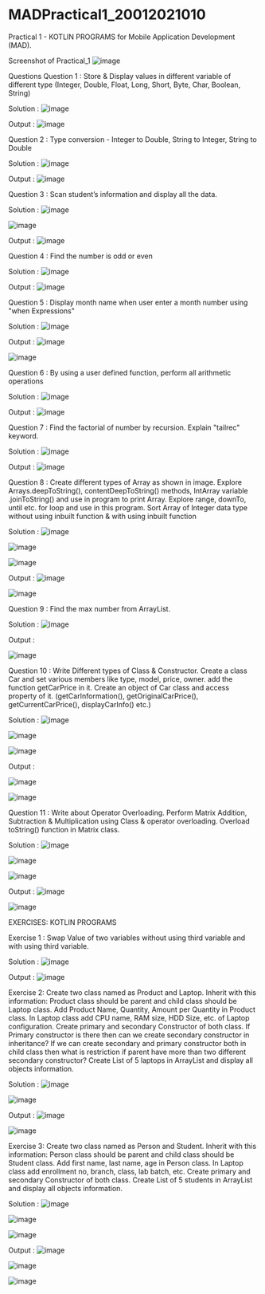 # MADPractical1_20012021010
Practical 1 - KOTLIN PROGRAMS for Mobile Application Development (MAD).

Screenshot of Practical_1
![image](https://user-images.githubusercontent.com/79136871/186595025-23572042-12fd-4ccb-8e31-747933ba8afa.png)

Questions
Question 1 : Store & Display values in different variable of different type (Integer, Double, Float, Long, Short, Byte, Char, Boolean, String)

Solution :
![image](https://user-images.githubusercontent.com/79136871/186595171-628300d3-abfe-4ab3-b487-685072934e0b.png)


Output :
![image](https://user-images.githubusercontent.com/79136871/186595279-8e703c04-1a81-431a-9c6b-c2f066b8dd51.png)


Question 2 : Type conversion - Integer to Double, String to Integer, String to Double

Solution :
![image](https://user-images.githubusercontent.com/79136871/186595346-f4cb71e1-4c84-45bb-8560-3f3fe84d685e.png)


Output :
![image](https://user-images.githubusercontent.com/79136871/186595462-a92ae1e8-eb02-42d8-9ea0-a94a89ff7a1f.png)

Question 3 : Scan student’s information and display all the data.

Solution :
![image](https://user-images.githubusercontent.com/79136871/186595619-4497c46c-aef5-4bc9-b93e-d4c049c62816.png)

![image](https://user-images.githubusercontent.com/79136871/186595673-e7a98e8e-3a26-47f1-a89b-615be0b2a197.png)

Output :
![image](https://user-images.githubusercontent.com/79136871/186597251-865131b2-f51b-4366-9a1b-4e08606b609c.png)


Question 4 : Find the number is odd or even

Solution :
![image](https://user-images.githubusercontent.com/79136871/186597438-9949aa04-e4e5-4f74-a3e4-1f64f2ff2b10.png)


Output :
![image](https://user-images.githubusercontent.com/79136871/186597519-9a42994d-6b7a-452e-9e66-7fcf84d0c79c.png)


Question 5 : Display month name when user enter a month number using "when Expressions"

Solution :
![image](https://user-images.githubusercontent.com/79136871/186597590-6fb587d2-37ed-4fcd-a88a-3f9685f11415.png)


Output :
![image](https://user-images.githubusercontent.com/79136871/186597780-c4febfb1-85c3-4518-bb35-6b7e47cf9051.png)

![image](https://user-images.githubusercontent.com/79136871/186597835-60a10df6-3d4e-43f6-b49b-8b62255c6e7c.png)

Question 6 : By using a user defined function, perform all arithmetic operations

Solution :
![image](https://user-images.githubusercontent.com/79136871/186598902-6034c101-5fa7-4b41-abfc-a23292e7aabd.png)

Output :
![image](https://user-images.githubusercontent.com/79136871/186598947-c3010ec5-8bc3-405c-b879-0274216f5519.png)


Question 7 : Find the factorial of number by recursion. Explain "tailrec" keyword.

Solution :
![image](https://user-images.githubusercontent.com/79136871/186599025-b2c56592-88dc-423b-bf4d-e0476f34d784.png)

Output :
![image](https://user-images.githubusercontent.com/79136871/186599110-59d36fda-88ba-4c51-87d8-76e4d45277e3.png)


Question 8 : Create different types of Array as shown in image. Explore Arrays.deepToString(), contentDeepToString() methods, IntArray variable .joinToString() and use in program to print Array. Explore range, downTo, until etc. for loop and use in this program. Sort Array of Integer data type without using inbuilt function & with using inbuilt function

Solution :
![image](https://user-images.githubusercontent.com/79136871/186599446-fc4179fd-d29d-4fcf-99a0-4736878b34b2.png)

![image](https://user-images.githubusercontent.com/79136871/186599515-184a9fdc-3cdb-49f1-83f0-3d05ce578fda.png)

![image](https://user-images.githubusercontent.com/79136871/186599548-d1df6536-64e7-4be4-a497-101fd0900757.png)


Output :
![image](https://user-images.githubusercontent.com/79136871/186614432-76df84fd-b81e-4257-8715-2077e74e439e.png)

![image](https://user-images.githubusercontent.com/79136871/186614490-02302d5a-df11-4813-8b92-41ab16eb599a.png)



Question 9 : Find the max number from ArrayList.

Solution :
![image](https://user-images.githubusercontent.com/79136871/186599711-b8ae5c98-c129-46f1-9fae-6f21d8b2f7cf.png)

Output :

![image](https://user-images.githubusercontent.com/79136871/186615192-6da3a199-4e0e-44c4-b1c8-f7da00a226b6.png)


Question 10 : Write Different types of Class & Constructor. Create a class Car and set various members like type, model, price, owner. add the function getCarPrice in it. Create an object of Car class and access property of it. (getCarInformation(), getOriginalCarPrice(), getCurrentCarPrice(), displayCarInfo() etc.)

Solution :
![image](https://user-images.githubusercontent.com/79136871/186615343-ba708566-f0d8-4a2e-81d0-3a9644b6658d.png)

![image](https://user-images.githubusercontent.com/79136871/186615421-0895b7f7-3b3c-430a-b010-b37f07470dc1.png)

![image](https://user-images.githubusercontent.com/79136871/186615466-2edf863a-bf26-4653-a6bc-341cedf91a2f.png)


Output :

![image](https://user-images.githubusercontent.com/79136871/186616011-99b8f577-ca6b-418b-916a-a1a1a471f018.png)

![image](https://user-images.githubusercontent.com/79136871/186616075-aa49bef9-b7e2-40c6-92cf-e76a64166fa0.png)

Question 11 : Write about Operator Overloading. Perform Matrix Addition, Subtraction & Multiplication using Class & operator overloading. Overload toString() function in Matrix class.

Solution :
![image](https://user-images.githubusercontent.com/79136871/186616161-ece57f4c-d306-40e3-a7b0-3bcd7786741a.png)

![image](https://user-images.githubusercontent.com/79136871/186616217-31f2a4d7-0d25-4137-83e2-8ae58d1071f2.png)

![image](https://user-images.githubusercontent.com/79136871/186616479-62b65bd8-6bf5-4d35-a5ae-b9ac021c2858.png)


Output :
![image](https://user-images.githubusercontent.com/79136871/186616815-275e74f1-4323-47cb-a956-9b907a55d3d4.png)

![image](https://user-images.githubusercontent.com/79136871/186616903-f3ee3f7c-4379-44e1-99e3-fc7789da824a.png)

EXERCISES: KOTLIN PROGRAMS

Exercise 1 : Swap Value of two variables without using third variable and with using third variable.

Solution :
![image](https://user-images.githubusercontent.com/79136871/186617150-a35c4621-cc24-4c38-b3e9-ea571d2fd142.png)

Output :
![image](https://user-images.githubusercontent.com/79136871/186617234-dc9eae23-0e83-4658-a577-f2f3ccd4770e.png)


Exercise 2:	Create two class named as Product and Laptop. Inherit with this information: Product class should be parent and child class should be Laptop class. 
Add Product Name, Quantity, Amount per Quantity in Product class. In Laptop class add CPU name, RAM size, HDD Size, etc. of Laptop configuration. 
Create primary and secondary Constructor of both class. 
If Primary constructor is there then can we create secondary constructor in inheritance? 
If we can create secondary and primary constructor both in child class then what is restriction if parent have more than two different secondary constructor? 
Create List of 5 laptops in ArrayList and display all objects information.

Solution :
![image](https://user-images.githubusercontent.com/79136871/186617436-e05cd938-7a59-4197-9d71-80788b48d3ee.png)

![image](https://user-images.githubusercontent.com/79136871/186617505-3e5f5aab-29ea-4a7f-b025-4d0ef6d7f518.png)


Output :
![image](https://user-images.githubusercontent.com/79136871/186617658-2107b021-7274-4487-8d96-70a7f7299c5d.png)

![image](https://user-images.githubusercontent.com/79136871/186617744-855acbc1-930c-4bce-8b25-acbbec6907d0.png)


Exercise 3:	Create two class named as Person and Student. Inherit with this information: Person class should be parent and child class should be Student class. 
Add first name, last name, age in Person class. In Laptop class add enrollment no, branch, class, lab batch, etc. 
Create primary and secondary Constructor of both class. 
Create List of 5 students in ArrayList and display all objects information.

Solution :
![image](https://user-images.githubusercontent.com/79136871/186617863-801c619b-6b8a-45f1-b29a-66d047ec19ce.png)

![image](https://user-images.githubusercontent.com/79136871/186617949-ac15e8c6-24c4-4f46-a00b-b2db35c14cbc.png)

![image](https://user-images.githubusercontent.com/79136871/186618012-1e93947f-5a01-4588-9768-8f0db50ef0f9.png)


Output :
![image](https://user-images.githubusercontent.com/79136871/186618117-6e3759ef-ed0e-4059-b4b1-899bad9dc246.png)

![image](https://user-images.githubusercontent.com/79136871/186618212-f2136560-3c0b-4cd0-a634-7f9185eaa5d5.png)

![image](https://user-images.githubusercontent.com/79136871/186618269-47d2feef-a086-4624-8a30-cc671fd5f118.png)
